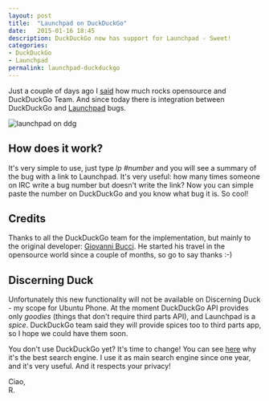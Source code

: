 ```yaml
---
layout: post
title:  "Launchpad on DuckDuckGo"
date:   2015-01-16 18:45
description: DuckDuckGo now has support for Launchpad - Sweet!
categories:
- DuckDuckGo
- Launchpad
permalink: launchpad-duckduckgo
---
```


Just a couple of days ago I [said][post] how much rocks opensource and
DuckDuckGo Team. And since today there is integration between DuckDuckGo and
[Launchpad][lp] bugs.

![launchpad on ddg](http://img.rpadovani.com/posts/lp-ddg.png)

## How does it work?

It's very simple to use, just type *lp #number* and you will see a summary of
the bug with a link to Launchpad. It's very useful: how many times someone on
IRC write a bug number but doesn't write the link? Now you can simple paste the
number on DuckDuckGo and you know what bug it is. So cool!

## Credits

Thanks to all the DuckDuckGo team for the implementation, but mainly to the
original developer: [Giovanni Bucci][puskin]. He started his travel in the
opensource world since a couple of months, so go to say thanks :-)

## Discerning Duck

Unfortunately this new functionality will not be available on Discerning Duck -
my scope for Ubuntu Phone. At the moment DuckDuckGo API provides only *goodies*
(things that don't require third parts API), and Launchpad is a *spice*.
DuckDuckGo team said they will provide spices too to third parts app, so I hope
we could have them soon.

You don't use DuckDuckGo yet? It's time to change! You can see [here][donttrack]
why it's the best search engine. I use it as main search engine since one year,
and it's very useful. And it respects your privacy!

Ciao, <br/>
R.

[post]: http://rpadovani.com/why-opensource-rocks/
[lp]: http://launchpad.net/
[puskin]: https://puskin94.github.io/
[donttrack]: http://donttrack.us/
